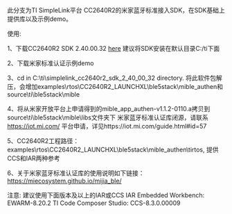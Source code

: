 此分支为TI SimpleLink平台 CC2640R2的米家蓝牙标准接入SDK，在SDK基础上提供库以及示例demo。

使用:

1、下载CC2640R2 SDK 2.40.00.32 [here](http://www.ti.com/tool/download/SIMPLELINK-CC2640R2-SDK)
   建议将SDK安装在默认目录C:/ti下面

2、下载米家标准认证示例demo

3、cd in C:\ti\simplelink_cc2640r2_sdk_2_40_00_32 directory.
   将此软件包解压，会增加examples\rtos\CC2640R2_LAUNCHXL\ble5stack\mible_authen和source\ti\ble5stack\mible

4、将从米家开放平台上申请得到的mible_app_authen-v1.1.2-0110.a拷贝到source\ti\ble5stack\mible\libs文件夹下
   米家蓝牙标准认证库闭源，请联系 https://iot.mi.com/ 平台申请，详见https://iot.mi.com/guide.html#id=57

5、CC2640R2工程路径：examples\rtos\CC2640R2_LAUNCHXL\ble5stack\mible_authen\tirtos, 提供CCS和IAR两种参考

6、关于米家蓝牙标准认证库的使用说明如下链接：https://miecosystem.github.io/mijia_ble/

注意: 建议使用下面版本及以上的IAR或CCS
      IAR Embedded Workbench: EWARM-8.20.2
      TI Code Composer Studio: CCS-8.3.0.00009